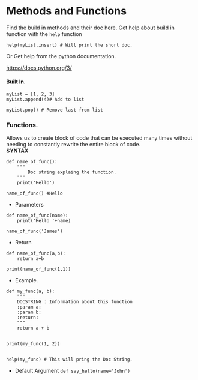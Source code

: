 # Methods and Functions

Find the build in methods and their doc here. 
Get help about build in function with the `help` function
```
help(myList.insert) # Will print the short doc.
```
Or Get help from the python documentation.

<https://docs.python.org/3/>


#### Built In.

```
myList = [1, 2, 3]
myList.append(4)# Add to list

myList.pop() # Remove last from list
```

### Functions.
Allows us to create block of code that can be executed many times
without needing to constantly rewrite the entire block of code.  
**SYNTAX**
```
def name_of_func():
    """
        Doc string explaing the function.   
    """
    print('Hello')
    
name_of_func() #Hello    
```

* Parameters
```
def name_of_func(name):
    print('Hello '+name)
    
name_of_func('James')    
```
* Return
```
def name_of_func(a,b):
    return a+b
    
print(name_of_func(1,1))    
```

* Example.
```
def my_func(a, b):
    """
    DOCSTRING : Information about this function
    :param a:
    :param b:
    :return:
    """
    return a + b


print(my_func(1, 2))


help(my_func) # This will pring the Doc String.
```


* Default Argument `def say_hello(name='John')`